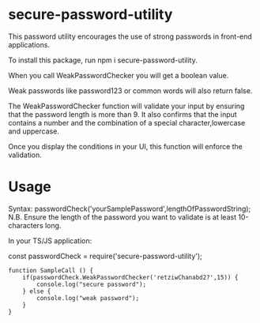 # secure-password-utility
This password utility encourages the use of strong passwords in front-end applications.

To install this package, run npm i secure-password-utility.

When you call WeakPasswordChecker you will get a boolean value.

Weak passwords like password123 or common words will also return false.

The WeakPasswordChecker function will validate your input by ensuring that the password length is more than 9.
It also confirms that the input contains a number and the combination of a special character,lowercase and uppercase.

Once you display the conditions in your UI, this function will enforce the validation.

Usage
=====
Syntax: passwordCheck('yourSamplePassword',lengthOfPasswordString);
N.B. Ensure the length of the password you want to validate is at least 10-characters long.


In your TS/JS application:

const passwordCheck = require('secure-password-utility');

````
function SampleCall () {
    if(passwordCheck.WeakPasswordChecker('retziwChanabd2?',15)) {
        console.log("secure password");
    } else {
        console.log("weak password");
    }
}
````
